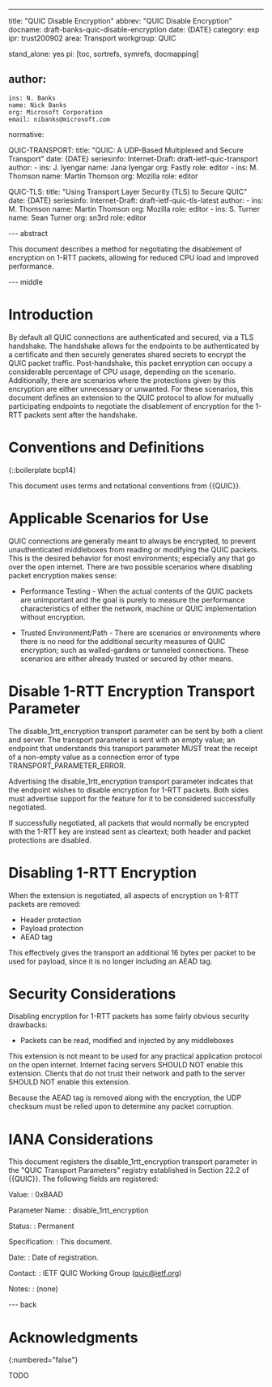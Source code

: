---
title: "QUIC Disable Encryption"
abbrev: "QUIC Disable Encryption"
docname: draft-banks-quic-disable-encryption
date: {DATE}
category: exp
ipr: trust200902
area: Transport
workgroup: QUIC

stand_alone: yes
pi: [toc, sortrefs, symrefs, docmapping]

author:
  -
    ins: N. Banks
    name: Nick Banks
    org: Microsoft Corporation
    email: nibanks@microsoft.com

normative:

  QUIC-TRANSPORT:
    title: "QUIC: A UDP-Based Multiplexed and Secure Transport"
    date: {DATE}
    seriesinfo:
      Internet-Draft: draft-ietf-quic-transport
    author:
      -
        ins: J. Iyengar
        name: Jana Iyengar
        org: Fastly
        role: editor
      -
        ins: M. Thomson
        name: Martin Thomson
        org: Mozilla
        role: editor

  QUIC-TLS:
    title: "Using Transport Layer Security (TLS) to Secure QUIC"
    date: {DATE}
    seriesinfo:
      Internet-Draft: draft-ietf-quic-tls-latest
    author:
      -
        ins: M. Thomson
        name: Martin Thomson
        org: Mozilla
        role: editor
      -
        ins: S. Turner
        name: Sean Turner
        org: sn3rd
        role: editor

--- abstract

This document describes a method for negotiating the disablement of encryption
on 1-RTT packets, allowing for reduced CPU load and improved performance.

--- middle

# Introduction

By default all QUIC connections are authenticated and secured, via a TLS
handshake.  The handshake allows for the endpoints to be authenticated by a
certificate and then securely generates shared secrets to encrypt the QUIC
packet traffic.  Post-handshake, this packet enryption can occupy a considerable
percentage of CPU usage, depending on the scenario.  Additionally, there are
scenarios where the protections given by this encryption are either unnecessary
or unwanted.  For these scenarios, this document defines an extension to the
QUIC protocol to allow for mutually participating endpoints to negotiate the
disablement of encryption for the 1-RTT packets sent after the handshake.

# Conventions and Definitions

{::boilerplate bcp14}

This document uses terms and notational conventions from {{QUIC}}.

# Applicable Scenarios for Use

QUIC connections are generally meant to always be encrypted, to prevent
unauthenticated middleboxes from reading or modifying the QUIC packets.  This is
the desired behavior for most environments; especially any that go over the open
internet.  There are two possible scenarios where disabling packet encryption
makes sense:

 - Performance Testing - When the actual contents of the QUIC packets are
   unimportant and the goal is purely to measure the performance characteristics
   of either the network, machine or QUIC implementation without encryption.

 - Trusted Environment/Path - There are scenarios or environments where there is
   no need for the additional security measures of QUIC encryption; such as
   walled-gardens or tunneled connections.  These scenarios are either already
   trusted or secured by other means.

# Disable 1-RTT Encryption Transport Parameter

The disable_1rtt_encryption transport parameter can be sent by both a client and
server.  The transport parameter is sent with an empty value; an endpoint that
understands this transport parameter MUST treat the receipt of a non-empty value
as a connection error of type TRANSPORT_PARAMETER_ERROR.

Advertising the disable_1rtt_encryption transport parameter indicates that the
endpoint wishes to disable encryption for 1-RTT packets.  Both sides must
advertise support for the feature for it to be considered successfully
negotiated.

If successfully negotiated, all packets that would normally be encrypted with
the 1-RTT key are instead sent as cleartext; both header and packet protections
are disabled.

# Disabling 1-RTT Encryption

When the extension is negotiated, all aspects of encryption on 1-RTT packets are
removed:

 - Header protection
 - Payload protection
 - AEAD tag

This effectively gives the transport an additional 16 bytes per packet to be
used for payload, since it is no longer including an AEAD tag.

# Security Considerations

Disabling encryption for 1-RTT packets has some fairly obvious security
drawbacks:

 - Packets can be read, modified and injected by any middleboxes

This extension is not meant to be used for any practical application protocol on
the open internet.  Internet facing servers SHOULD NOT enable this extension.
Clients that do not trust their network and path to the server SHOULD NOT enable
this extension.

Because the AEAD tag is removed along with the encryption, the UDP checksum
must be relied upon to determine any packet corruption.

# IANA Considerations

This document registers the disable_1rtt_encryption transport parameter in the
"QUIC Transport Parameters" registry established in Section 22.2 of {{QUIC}}.
The following fields are registered:

Value:
: 0xBAAD

Parameter Name:
: disable_1rtt_encryption

Status:
: Permanent

Specification:
: This document.

Date:
: Date of registration.

Contact:
: IETF QUIC Working Group (quic@ietf.org)

Notes:
: (none)

--- back

# Acknowledgments
{:numbered="false"}

TODO

